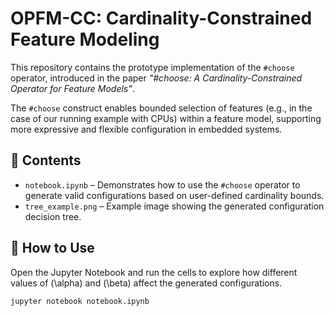 # OPFM-CC: Cardinality-Constrained Feature Modeling

This repository contains the prototype implementation of the `#choose` operator, introduced in the paper *"#choose: A Cardinality-Constrained Operator for
Feature Models"*.

The `#choose` construct enables bounded selection of features (e.g., in the case of our running example with CPUs) within a feature model, supporting more expressive and flexible configuration in embedded systems.

## 📘 Contents

- `notebook.ipynb` – Demonstrates how to use the `#choose` operator to generate valid configurations based on user-defined cardinality bounds.
- `tree_example.png` – Example image showing the generated configuration decision tree.

## 🚀 How to Use

Open the Jupyter Notebook and run the cells to explore how different values of \(\alpha\) and \(\beta\) affect the generated configurations.

```bash
jupyter notebook notebook.ipynb
